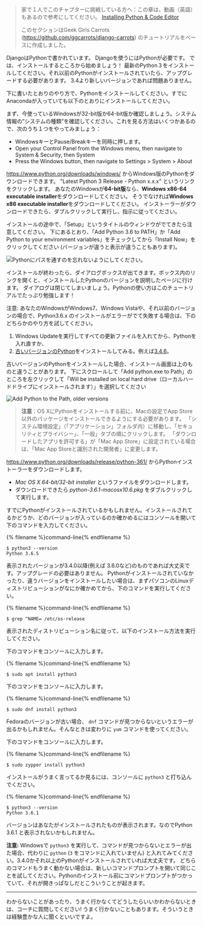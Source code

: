 > 家で１人でこのチャプターに挑戦している方へ：この章は、動画（英語）もあるので参考にしてください。 [Installing Python & Code Editor](https://www.youtube.com/watch?v=pVTaqzKZCdA)
> 
> このセクションはGeek Girls Carrots (https://github.com/ggcarrots/django-carrots) のチュートリアルをベースに作成しました。

DjangoはPythonで書かれています。 Djangoを使うにはPythonが必要です。 では、インストールするところから始めましょう！ 最新のPython３をインストールしてください。それ以前のPythonがインストールされていたら、アップグレードする必要があります。 3.4より新しいバージョンであれば問題ありません。

下に書いたとおりのやり方で、Pythonをインストールしてください。すでにAnacondaが入っていても以下のとおりにインストールしてください。

<!--sec data-title="Install Python: Windows" data-id="python_windows" data-collapse=true ces-->

まず、今使っているWindowsが32-bit版か64-bit版か確認しましょう。システム情報の”システムの種類”を確認してください。これを見る方法はいくつかあるので、次のうち１つをやってみましょう：

* WindowsキーとPause/Breakキーを同時に押します。
* Open your Control Panel from the Windows menu, then navigate to System & Security, then System
* Press the Windows button, then navigate to Settings > System > About

https://www.python.org/downloads/windows/ からWindows版のPythonをダウンロードできます。 "Latest Python 3 Release - Python x.x.x" というリンクをクリックします。 あなたのWindowsが**64-bit版**なら、**Windows x86-64 executable installer**をダウンロードしてください。 そうでなければ**Windows x86 executable installer**をダウンロードしてください。 インストーラーがダウンロードできたら、ダブルクリックして実行し、指示に従ってください。

インストールの途中で、「Setup」というタイトルのウィンドウがでてきたら注意してください。 下にあるとおり、「Add Python 3.6 to PATH」か「Add Python to your environment variables」をチェックしてから「Install Now」をクリックしてください (バージョンが違うと表示が違うこともあります)。

![Pythonにパスを通すのを忘れないようにしてください。](../python_installation/images/python-installation-options.png)

インストールが終わったら、ダイアログボックスが出てきます。ボックス内のリンクを開くと、インストールしたPythonのバージョンを説明したページに行けます。 ダイアログは閉じてしまいましょう。Pythonの使い方はこのチュートリアルでたっぷり勉強します！

注意: あなたのWindowsがWindows7、Windows Vistaや、それ以前のバージョンの場合で、Python3.6.x のインストールがエラーがでて失敗する場合は、下のどちらかのやり方を試してください。

1. Windows Updateを実行してすべての更新ファイルを入れてから、Pythonを入れ直すか、
2. [古いバージョンのPython](https://www.python.org/downloads/windows/)をインストールしてみる。例えば[3.4.6](https://www.python.org/downloads/release/python-346/)。

古いバージョンのPythonをインストールした場合、インストール画面は上のものと違うことがあります。 下にスクロールして「Add python.exe to Path」のところを左クリックして「Will be installed on local hard drive（ローカルハードドライブにインストールされます）」を選択してください

![Add Python to the Path, older versions](../python_installation/images/add_python_to_windows_path.png)

<!--endsec-->

<!--sec data-title="Install Python: OS X" data-id="python_OSX"
data-collapse=true ces-->

> **注意**：OS XにPythonをインストールする前に、Macの設定でApp Store以外のパッケージをインストールできるようにする必要があります。 「システム環境設定」（「アプリケーション」フォルダ内）に移動し、「セキュリティとプライバシー」、「一般」タブの順にクリックします。 「ダウンロードしたアプリを許可する」が「Mac App Store」に設定されている場合は、「Mac App Storeと識別された開発者」に変更します。

https://www.python.org/downloads/release/python-361/ からPythonインストーラーをダウンロードします。

* *Mac OS X 64-bit/32-bit installer* というファイルをダウンロードします。 
* ダウンロードできたら *python-3.6.1-macosx10.6.pkg* をダブルクリックして実行します。

<!--endsec-->

<!--sec data-title="Install Python: Linux" data-id="python_linux"
data-collapse=true ces-->

すでにPythonがインストールされているかもしれません。インストールされてるかどうか、どのバージョンが入っているのか確かめるにはコンソールを開いて下のコマンドを入力してください。

{% filename %}command-line{% endfilename %}

    $ python3 --version
    Python 3.6.5
    

表示されたバージョンが3.4.0以降(例えば 3.6.0など)のものであれば大丈夫です。アップグレードの必要はありません。 Pythonがインストールされていなかったり、違うバージョンをインストールしたい場合は、まずパソコンのLinuxディストリビューションがなにか確かめてから、下のコマンドを実行してください。

{% filename %}command-line{% endfilename %}

    $ grep ^NAME= /etc/os-release
    

表示されたディストリビューション名に従って、以下のインストール方法を実行してください。

<!--endsec-->

<!--sec data-title="Install Python: Debian or Ubuntu" data-id="python_debian" data-collapse=true ces-->

下のコマンドをコンソールに入力します。

{% filename %}command-line{% endfilename %}

    $ sudo apt install python3
    

<!--endsec-->

<!--sec data-title="Install Python: Fedora" data-id="python_fedora"
data-collapse=true ces-->

下のコマンドをコンソールに入力します。

{% filename %}command-line{% endfilename %}

    $ sudo dnf install python3
    

Fedoraのバージョンが古い場合、 `dnf` コマンドが見つからないというエラーが出るかもしれません。そんなときは変わりに `yum` コマンドを使ってください。

<!--endsec-->

<!--sec data-title="Install Python: openSUSE" data-id="python_openSUSE"
data-collapse=true ces-->

下のコマンドをコンソールに入力します。

{% filename %}command-line{% endfilename %}

    $ sudo zypper install python3
    

<!--endsec-->

インストールがうまく言ってるか見るには、コンソールに `python3` と打ち込んでください。

{% filename %}command-line{% endfilename %}

    $ python3 --version
    Python 3.6.1
    

バージョンはあなたがインストールされたものが表示されます。なのでPython 3.6.1 と表示されないかもしれません。

**注意:** Windowsで `python3` を実行して、コマンドが見つからないとエラーが出た場合、代わりに `python` (`3` をコマンドに入れていません) と入れてみてください。3.4.0かそれ以上のPythonがインストールされていれば大丈夫です。 どちらのコマンドもうまく動かない場合は、新しいコマンドプロンプトを開いて同じことを試してください。Pythonのインストール前にコマンドプロンプトがつかっていて、それが開きっぱなしだとこういうことが起きます。

* * *

わからないことがあったり、うまく行かなくてどうしたらいいかわからないときは、コーチに質問してください! うまく行かないこともあります。そういうときは経験豊かな人に聞くといいですよ。